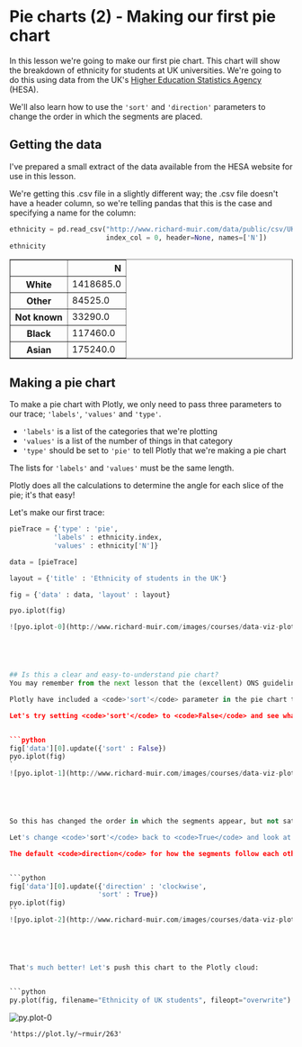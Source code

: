 
# Pie charts (2) - Making our first pie chart

In this lesson we're going to make our first pie chart. This chart will show the breakdown of ethnicity for students at UK universities. We're going to do this using data from the UK's <a href="https://www.hesa.ac.uk/">Higher Education Statistics Agency</a> (HESA).

We'll also learn how to use the <code>'sort'</code> and <code>'direction'</code> parameters to change the order in which the segments are placed.






 






## Getting the data
I've prepared a small extract of the data available from the HESA website for use in this lesson. 

We're getting this .csv file in a slightly different way; the .csv file doesn't have a header column, so we're telling pandas that this is the case and specifying a name for the column:


```python
ethnicity = pd.read_csv("http://www.richard-muir.com/data/public/csv/UKStudentsEthnicity.csv",
                        index_col = 0, header=None, names=['N'])
ethnicity
```




<div>
<table border="1" class="dataframe">
  <thead>
    <tr style="text-align: right;">
      <th></th>
      <th>N</th>
    </tr>
  </thead>
  <tbody>
    <tr>
      <th>White</th>
      <td>1418685.0</td>
    </tr>
    <tr>
      <th>Other</th>
      <td>84525.0</td>
    </tr>
    <tr>
      <th>Not known</th>
      <td>33290.0</td>
    </tr>
    <tr>
      <th>Black</th>
      <td>117460.0</td>
    </tr>
    <tr>
      <th>Asian</th>
      <td>175240.0</td>
    </tr>
  </tbody>
</table>
</div>



## Making a pie chart

To make a pie chart with Plotly, we only need to pass three parameters to our trace; <code>'labels'</code>, <code>'values'</code> and <code>'type'</code>.

- <code>'labels'</code> is a list of the categories that we're plotting
- <code>'values'</code> is a list of the number of things in that category
- <code>'type'</code> should be set to <code>'pie'</code> to tell Plotly that we're making a pie chart

The lists for <code>'labels'</code> and <code>'values'</code> must be the same length.

Plotly does all the calculations to determine the angle for each slice of the pie; it's that easy!

Let's make our first trace:


```python
pieTrace = {'type' : 'pie',
           'labels' : ethnicity.index,
           'values' : ethnicity['N']}

data = [pieTrace]

layout = {'title' : 'Ethnicity of students in the UK'}

fig = {'data' : data, 'layout' : layout}

pyo.iplot(fig)

![pyo.iplot-0](http://www.richard-muir.com/images/courses/data-viz-plotly-python/testSection/Pie%20charts%20(2)%20-%20Making%20our%20first%20pie%20chart/pyo.iplot-0.png)```





## Is this a clear and easy-to-understand pie chart?
You may remember from the next lesson that the (excellent) ONS guidelines recommend that the segments in a pie chart be sorted from largest to smallest. 

Plotly have included a <code>'sort'</code> parameter in the pie chart trace and by default it is set to <code>True</code>, although it doesn't appear to have sorted our segments in the correct order; I would expect the segment for 'Not known' to be last instead of 'Asian' as is currently the case.

Let's try setting <code>'sort'</code> to <code>False</code> and see what changes:


```python
fig['data'][0].update({'sort' : False})
pyo.iplot(fig)
`
![pyo.iplot-1](http://www.richard-muir.com/images/courses/data-viz-plotly-python/testSection/Pie%20charts%20(2)%20-%20Making%20our%20first%20pie%20chart/pyo.iplot-1.png)``





So this has changed the order in which the segments appear, but not satisfactorily. The segments now appear in the same order that they do in the data.

Let's change <code>'sort'</code> back to <code>True</code> and look at the <code>'direction'</code> parameter...

The default <code>direction</code> for how the segments follow each other is <code>'counterclockwise'</code>. Let's set <code>direction</code> to <code>'clockwise'</code> to fix this:


```python
fig['data'][0].update({'direction' : 'clockwise',
                      'sort' : True})
pyo.iplot(fig)
``
![pyo.iplot-2](http://www.richard-muir.com/images/courses/data-viz-plotly-python/testSection/Pie%20charts%20(2)%20-%20Making%20our%20first%20pie%20chart/pyo.iplot-2.png)`





That's much better! Let's push this chart to the Plotly cloud:


```python
py.plot(fig, filename="Ethnicity of UK students", fileopt="overwrite")
```
![py.plot-0](http://www.richard-muir.com/images/courses/data-viz-plotly-python/testSection/Pie%20charts%20(2)%20-%20Making%20our%20first%20pie%20chart/py.plot-0.png)




    'https://plot.ly/~rmuir/263'



